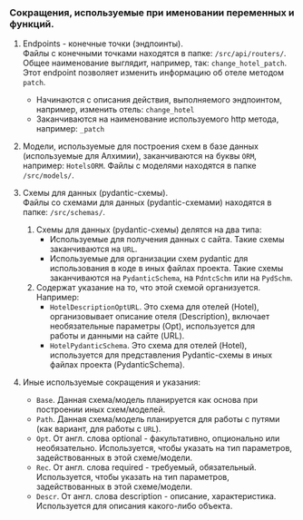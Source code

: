 ### Сокращения, используемые при именовании переменных и функций.

1. Endpoints - конечные точки (эндпоинты).<br>
Файлы с конечными точками находятся в папке: `/src/api/routers/`.
Общее наименование выглядит, например, так: `change_hotel_patch`. 
Этот endpoint позволяет изменить информацию об отеле методом `patch`.
    - Начинаются с описания действия, выполняемого эндпоинтом, например, изменить отель: `change_hotel`
    - Заканчиваются на наименование используемого http метода, например: `_patch`


2. Модели, используемые для построения схем в базе данных (используемые для Алхимии),
заканчиваются на буквы `ORM`, например: `HotelsORM`.
Файлы с моделями находятся в папке `/src/models/`.


3. Схемы для данных (pydantic-схемы).<br>
Файлы со схемами для данных (pydantic-схемами) находятся в папке: `/src/schemas/`.
    1. Схемы для данных (pydantic-схемы) делятся на два типа:
        - Используемые для получения данных с сайта. Такие схемы заканчиваются на `URL`.
        - Используемые для организации схем pydantic для использования в коде в иных 
          файлах проекта. Такие схемы заканчиваются на `PydanticSchema`, на `PdntcSchm`
          или на `PydSchm`.
    2. Содержат указание на то, что этой схемой организуется.
       Например:
        - `HotelDescriptionOptURL`. Это схема для отелей (Hotel), организовывает описание 
          отеля (Description), включает необязательные параметры (Opt), используется для  
          работы и данными на сайте (URL).  
        - `HotelPydanticSchema`. Это схема для отелей (Hotel), используется для представления 
          Pydantic-схемы в иных файлах проекта (PydanticSchema).


4. Иные используемые сокращения и указания:
    - `Base`. Данная схема/модель планируется как основа при построении иных схем/моделей. 
    - `Path`. Данная схема/модель планируется для работы с путями (как вариант, для работы с `URL`). 
    - `Opt`. От англ. слова optional - факультативно, опционально или необязательно.
      Используется, чтобы указать на тип параметров, задействованных в этой схеме/модели.
    - `Rec`. От англ. слова required - требуемый, обязательный. Используется, чтобы указать 
      на тип параметров, задействованных в этой схеме/модели. 
    - `Descr`. От англ. слова description - описание, характеристика. Используется для
      описания какого-либо объекта.
